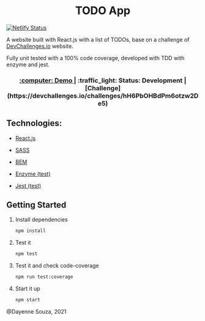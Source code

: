 <h1 align="center"> TODO App</h1>

[![Netlify Status](https://api.netlify.com/api/v1/badges/36690c1f-ae6f-492d-802b-dacb11423c74/deploy-status)](https://app.netlify.com/sites/day-todo/deploys)

A website built with React.js with a list of TODOs, base on a challenge of [DevChallenges.io](DevChallenges.io) website.

Fully unit tested with a 100% code coverage, developed with TDD with enzyme and jest.

<div align="center">
  <h3>
    <a href="https://day-todo.netlify.app/">
      :computer: Demo
    </a>
    <span>|</span>
    :traffic_light: Status: Development 
    <span>|</span>
    [Challenge](https://devchallenges.io/challenges/hH6PbOHBdPm6otzw2De5)
  </h3>
</div>

<h2> Technologies:</h2>

- [React.js](https://reactjs.org/)

- [SASS](https://sass-lang.com/)

- [BEM](http://getbem.com/)

- [Enzyme (test)](https://enzymejs.github.io/enzyme/)

- [Jest (test)](https://jestjs.io/)


<h2> Getting Started</h2>

1. Install dependencies

   ```bash
   npm install
   ```

2. Test it

   ```bash
   npm test
   ```

3. Test it and check code-coverage

   ```bash
   npm run test:coverage
   ```

4. Start it up

   ```bash
   npm start
   ```


@Dayenne Souza, 2021
